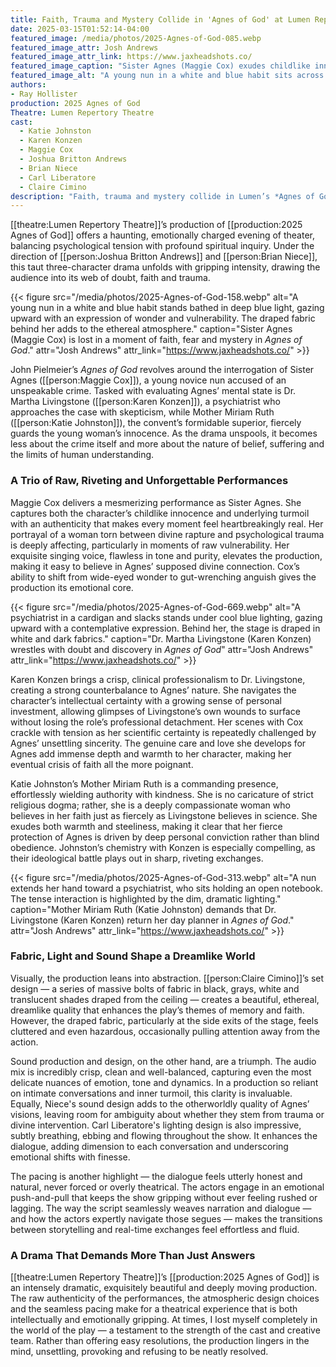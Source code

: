 ```yaml
---
title: Faith, Trauma and Mystery Collide in 'Agnes of God' at Lumen Repertory Theatre
date: 2025-03-15T01:52:14-04:00
featured_image: /media/photos/2025-Agnes-of-God-085.webp
featured_image_attr: Josh Andrews
featured_image_attr_link: https://www.jaxheadshots.co/
featured_image_caption: "Sister Agnes (Maggie Cox) exudes childlike innocence and joy, while Dr. Livingstone (Karen Konzen) listens with skepticism in *Agnes of God*, a gripping psychological drama."
featured_image_alt: "A young nun in a white and blue habit sits across from a psychiatrist, smiling as she speaks. The stage’s fabric backdrop and dramatic lighting create an ethereal setting."
authors: 
- Ray Hollister
production: 2025 Agnes of God
Theatre: Lumen Repertory Theatre
cast: 
  - Katie Johnston
  - Karen Konzen
  - Maggie Cox
  - Joshua Britton Andrews
  - Brian Niece
  - Carl Liberatore
  - Claire Cimino
description: "Faith, trauma and mystery collide in Lumen’s *Agnes of God*, a riveting production filled with raw performances and stunning atmosphere"
---
```

[[theatre:Lumen Repertory Theatre]]’s production of [[production:2025 Agnes of God]] offers a haunting, emotionally charged evening of theater, balancing psychological tension with profound spiritual inquiry. Under the direction of [[person:Joshua Britton Andrews]] and [[person:Brian Niece]], this taut three-character drama unfolds with gripping intensity, drawing the audience into its web of doubt, faith and trauma.
<!--more-->

{{< figure src="/media/photos/2025-Agnes-of-God-158.webp" alt="A young nun in a white and blue habit stands bathed in deep blue light, gazing upward with an expression of wonder and vulnerability. The draped fabric behind her adds to the ethereal atmosphere." caption="Sister Agnes (Maggie Cox) is lost in a moment of faith, fear and mystery in *Agnes of God*." attr="Josh Andrews" attr_link="https://www.jaxheadshots.co/" >}}

John Pielmeier’s *Agnes of God* revolves around the interrogation of Sister Agnes ([[person:Maggie Cox]]), a young novice nun accused of an unspeakable crime. Tasked with evaluating Agnes’ mental state is Dr. Martha Livingstone ([[person:Karen Konzen]]), a psychiatrist who approaches the case with skepticism, while Mother Miriam Ruth ([[person:Katie Johnston]]), the convent’s formidable superior, fiercely guards the young woman’s innocence. As the drama unspools, it becomes less about the crime itself and more about the nature of belief, suffering and the limits of human understanding.

### A Trio of Raw, Riveting and Unforgettable Performances

Maggie Cox delivers a mesmerizing performance as Sister Agnes. She captures both the character’s childlike innocence and underlying turmoil with an authenticity that makes every moment feel heartbreakingly real. Her portrayal of a woman torn between divine rapture and psychological trauma is deeply affecting, particularly in moments of raw vulnerability. Her exquisite singing voice, flawless in tone and purity, elevates the production, making it easy to believe in Agnes’ supposed divine connection. Cox’s ability to shift from wide-eyed wonder to gut-wrenching anguish gives the production its emotional core.

{{< figure src="/media/photos/2025-Agnes-of-God-669.webp" alt="A psychiatrist in a cardigan and slacks stands under cool blue lighting, gazing upward with a contemplative expression. Behind her, the stage is draped in white and dark fabrics." caption="Dr. Martha Livingstone (Karen Konzen) wrestles with doubt and discovery in *Agnes of God*" attr="Josh Andrews" attr_link="https://www.jaxheadshots.co/" >}}

Karen Konzen brings a crisp, clinical professionalism to Dr. Livingstone, creating a strong counterbalance to Agnes’ nature. She navigates the character’s intellectual certainty with a growing sense of personal investment, allowing glimpses of Livingstone’s own wounds to surface without losing the role’s professional detachment. Her scenes with Cox crackle with tension as her scientific certainty is repeatedly challenged by Agnes’ unsettling sincerity. The genuine care and love she develops for Agnes add immense depth and warmth to her character, making her eventual crisis of faith all the more poignant.

Katie Johnston’s Mother Miriam Ruth is a commanding presence, effortlessly wielding authority with kindness. She is no caricature of strict religious dogma; rather, she is a deeply compassionate woman who believes in her faith just as fiercely as Livingstone believes in science. She exudes both warmth and steeliness, making it clear that her fierce protection of Agnes is driven by deep personal conviction rather than blind obedience. Johnston’s chemistry with Konzen is especially compelling, as their ideological battle plays out in sharp, riveting exchanges.

{{< figure src="/media/photos/2025-Agnes-of-God-313.webp" alt="A nun extends her hand toward a psychiatrist, who sits holding an open notebook. The tense interaction is highlighted by the dim, dramatic lighting." caption="Mother Miriam Ruth (Katie Johnston) demands that Dr. Livingstone (Karen Konzen) return her day planner in *Agnes of God*." attr="Josh Andrews" attr_link="https://www.jaxheadshots.co/" >}}

### Fabric, Light and Sound Shape a Dreamlike World

Visually, the production leans into abstraction. [[person:Claire Cimino]]’s set design — a series of massive bolts of fabric in black, grays, white and translucent shades draped from the ceiling — creates a beautiful, ethereal, dreamlike quality that enhances the play’s themes of memory and faith. However, the draped fabric, particularly at the side exits of the stage, feels cluttered and even hazardous, occasionally pulling attention away from the action.

Sound production and design, on the other hand, are a triumph. The audio mix is incredibly crisp, clean and well-balanced, capturing even the most delicate nuances of emotion, tone and dynamics. In a production so reliant on intimate conversations and inner turmoil, this clarity is invaluable. Equally, Niece's sound design adds to the otherworldly quality of Agnes’ visions, leaving room for ambiguity about whether they stem from trauma or divine intervention. Carl Liberatore's lighting design is also impressive, subtly breathing, ebbing and flowing throughout the show. It enhances the dialogue, adding dimension to each conversation and underscoring emotional shifts with finesse.

The pacing is another highlight — the dialogue feels utterly honest and natural, never forced or overly theatrical. The actors engage in an emotional push-and-pull that keeps the show gripping without ever feeling rushed or lagging. The way the script seamlessly weaves narration and dialogue — and how the actors expertly navigate those segues — makes the transitions between storytelling and real-time exchanges feel effortless and fluid.

### A Drama That Demands More Than Just Answers

[[theatre:Lumen Repertory Theatre]]’s [[production:2025 Agnes of God]] is an intensely dramatic, exquisitely beautiful and deeply moving production. The raw authenticity of the performances, the atmospheric design choices and the seamless pacing make for a theatrical experience that is both intellectually and emotionally gripping. At times, I lost myself completely in the world of the play — a testament to the strength of the cast and creative team. Rather than offering easy resolutions, the production lingers in the mind, unsettling, provoking and refusing to be neatly resolved.